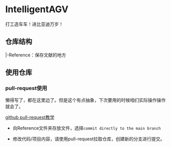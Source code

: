 # IntelligentAGV
打工造车车！进比亚迪万岁！

## 仓库结构

|-Reference：保存文献的地方

## 使用仓库

### pull-request使用

懒得写了，都在这里边了。但是这个有点抽象，下次要用的时候咱们实际操作操作就会了。

[github pull-request教学](https://blog.csdn.net/CY2333333/article/details/113731490)

* 向Reference文件夹存放文件，选择`commit directly to the main branch`

* 修改代码/项目内容，请使用pull-request拉取仓库，创建新的分支进行提交。
